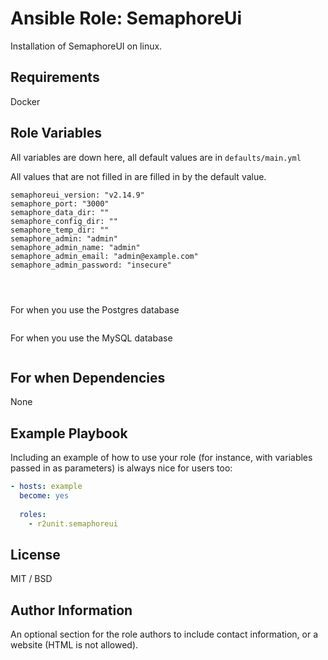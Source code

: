 Ansible Role: SemaphoreUi
=========

Installation of SemaphoreUI on linux.

Requirements
------------

Docker

Role Variables
--------------

All variables are down here, all default values are in `defaults/main.yml`

All values that are not filled in are filled in by the default value. 

```dotenv
semaphoreui_version: "v2.14.9"
semaphore_port: "3000"
semaphore_data_dir: ""
semaphore_config_dir: ""
semaphore_temp_dir: ""
semaphore_admin: "admin"
semaphore_admin_name: "admin"
semaphore_admin_email: "admin@example.com"
semaphore_admin_password: "insecure" 



```

```dotenv
```
For when you use the Postgres database
```dotenv

```

For when you use the MySQL database
```dotenv
```
For when 
Dependencies
------------

None

Example Playbook
----------------

Including an example of how to use your role (for instance, with variables passed in as parameters) is always nice for users too:

```yaml
- hosts: example
  become: yes
  
  roles:
    - r2unit.semaphoreui
```

License
-------

MIT / BSD

Author Information
------------------

An optional section for the role authors to include contact information, or a website (HTML is not allowed).
